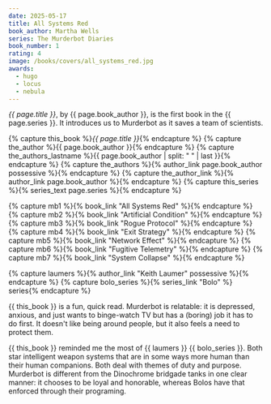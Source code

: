 ```yaml
---
date: 2025-05-17
title: All Systems Red
book_author: Martha Wells
series: The Murderbot Diaries
book_number: 1
rating: 4
image: /books/covers/all_systems_red.jpg
awards:
  - hugo
  - locus
  - nebula
---
```


<cite class="book-title">{{ page.title }}</cite>, by <span
class="author-name">{{ page.book_author }}</span>, is the first book in the
<span class="book-series">{{ page.series }}</span>. It introduces us to
Murderbot as it saves a team of scientists.

{% capture this_book %}<cite class="book-title">{{ page.title }}</cite>{% endcapture %}
{% capture the_author %}<span class="author-name">{{ page.book_author }}</span>{% endcapture %}
{% capture the_authors_lastname %}<span class="author-name">{{ page.book_author | split: " " | last }}</span>{% endcapture %}
{% capture the_authors %}{% author_link page.book_author possessive %}{% endcapture %}
{% capture the_author_link %}{% author_link page.book_author %}{% endcapture %}
{% capture this_series %}{% series_text page.series %}{% endcapture %}

{% capture mb1 %}{% book_link "All Systems Red" %}{% endcapture %}
{% capture mb2 %}{% book_link "Artificial Condition" %}{% endcapture %}
{% capture mb3 %}{% book_link "Rogue Protocol" %}{% endcapture %}
{% capture mb4 %}{% book_link "Exit Strategy" %}{% endcapture %}
{% capture mb5 %}{% book_link "Network Effect" %}{% endcapture %}
{% capture mb6 %}{% book_link "Fugitive Telemetry" %}{% endcapture %}
{% capture mb7 %}{% book_link "System Collapse" %}{% endcapture %}

{% capture laumers %}{% author_link "Keith Laumer" possessive %}{% endcapture %}
{% capture bolo_series %}{% series_link "Bolo" %} series{% endcapture %}

{{ this_book }} is a fun, quick read. Murderbot is relatable: it is depressed,
anxious, and just wants to binge-watch TV but has a (boring) job it has to do
first. It doesn't like being around people, but it also feels a need to
protect them.

{{ this_book }} reminded me the most of {{ laumers }} {{ bolo_series }}. Both
star intelligent weapon systems that are in some ways more human than their
human companions. Both deal with themes of duty and purpose. Murderbot is
different from the Dinochrome bridgade tanks in one clear manner: it chooses
to be loyal and honorable, whereas Bolos have that enforced through their
programing.
